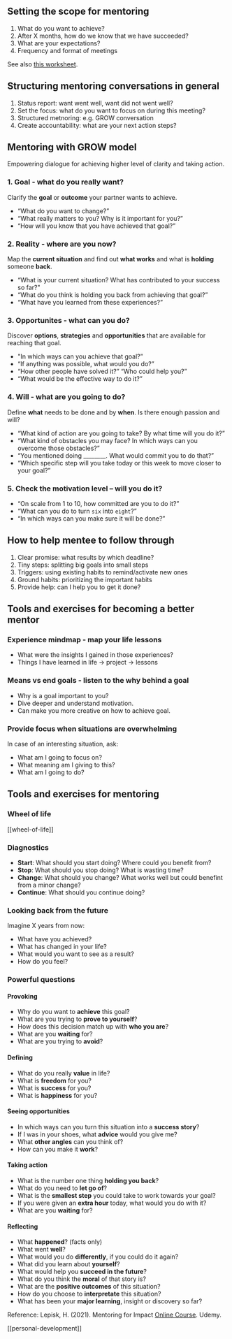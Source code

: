## Setting the scope for mentoring

1. What do you want to achieve?
2. After X months, how do we know that we have succeeded?
3. What are your expectations?
4. Frequency and format of meetings

See also [this worksheet](goal_setting_worksheet.pdf).

## Structuring mentoring conversations in general

1. Status report: want went well, want did not went well?
2. Set the focus: what do you want to focus on during this meeting?
3. Structured metnoring: e.g. GROW conversation
4. Create accountability: what are your next action steps?

## Mentoring with GROW model

Empowering dialogue for achieving higher level of clarity and taking action.

### 1. Goal - what do you really want?

Clarify the __goal__ or __outcome__ your partner wants to achieve.

- “What do you want to change?”
- “What really matters to you? Why is it important for you?”
- “How will you know that you have achieved that goal?”

### 2. Reality - where are you now?

Map the __current situation__ and find out __what works__ and what is __holding__ someone __back__.

- “What is your current situation? What has contributed to your success so far?"
- “What do you think is holding you back from achieving that goal?”
- “What have you learned from these experiences?”

### 3. Opportunites - what can you do?

Discover __options__, __strategies__ and __opportunities__ that are available for reaching that goal.

- "In which ways can you achieve that goal?”
- “If anything was possible, what would you do?”
- “How other people have solved it?” “Who could help you?”
- “What would be the effective way to do it?”

### 4. Will - what are you going to do?

Define __what__ needs to be done and by __when__. Is there enough passion and will?

- “What kind of action are you going to take? By what time will you do it?”
- “What kind of obstacles you may face? In which ways can you overcome those obstacles?”
- “You mentioned doing ________. What would commit you to do that?”
- “Which specific step will you take today or this week to move closer to your goal?”

### 5. Check the motivation level – will you do it?

- “On scale from 1 to 10, how committed are you to do it?”
- “What can you do to turn `six` into `eight`?”
- “In which ways can you make sure it will be done?”

## How to help mentee to follow through

1. Clear promise: what results by which deadline?
2. Tiny steps: splitting big goals into small steps
3. Triggers: using existing habits to remind/activate new ones 
4. Ground habits: prioritizing the important habits
5. Provide help: can I help you to get it done?

## Tools and exercises for becoming a better mentor

### Experience mindmap - map your life lessons

- What were the insights I gained in those experiences?
- Things I have learned in life -> project -> lessons

### Means vs end goals - listen to the why behind a goal

- Why is a goal important to you?
- Dive deeper and understand motivation.
- Can make you more creative on how to achieve goal.

### Provide focus when situations are overwhelming

In case of an interesting situation, ask:

- What am I going to focus on?
- What meaning am I giving to this?
- What am I going to do?

## Tools and exercises for mentoring

### Wheel of life

[[wheel-of-life]]

### Diagnostics

- __Start__: What should you start doing? Where could you benefit from?
- __Stop__: What should you stop doing? What is wasting time?
- __Change__: What should you change? What works well but could benefint from a minor change?
- __Continue__: What should you continue doing?

### Looking back from the future

Imagine X years from now:
- What have you achieved? 
- What has changed in your life?
- What would you want to see as a result?
- How do you feel?

### Powerful questions

#### Provoking
  - Why do you want to __achieve__ this goal?
  - What are you trying to __prove to yourself__?
  - How does this decision match up with __who you are__?
  - What are you __waiting__ for?
  - What are you trying to __avoid__?

#### Defining
  - What do you really __value__ in life?
  - What is __freedom__ for you?
  - What is __success__ for you?
  - What is __happiness__ for you?

#### Seeing opportunities
  - In which ways can you turn this situation into a __success story__?
  - If I was in your shoes, what __advice__ would you give me?
  - What __other angles__ can you think of?
  - How can you make it __work__?

#### Taking action
  - What is the number one thing __holding you back__?
  - What do you need to __let go of__?
  - What is the __smallest step__ you could take to work towards your goal?
  - If you were given an __extra hour__ today, what would you do with it?
  - What are you __waiting__ for?

#### Reflecting
  - What __happened__? (facts only)
  - What went __well__?
  - What would you do __differently__, if you could do it again?
  - What did you learn about __yourself__?
  - What would help you __succeed in the future__?
  - What do you think the __moral__ of that story is?
  - What are the __positive outcomes__ of this situation?
  - How do you choose to __interpretate__ this situation?
  - What has been your __major learning__, insight or discovery so far?

Reference: Lepisk, H. (2021). Mentoring for Impact [Online Course](https://www.udemy.com/course/mentoring-for-impact/). Udemy.

[[personal-development]]